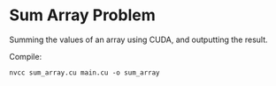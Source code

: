 # Sum Array Problem

Summing the values of an array using CUDA, and outputting the result.

Compile:

`nvcc sum_array.cu main.cu -o sum_array`
